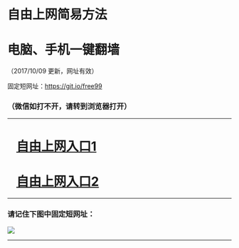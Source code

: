 ﻿# 自由上网简易方法

# 电脑、手机一键翻墙

（2017/10/09 更新，网址有效）

固定短网址：https://git.io/free99

### （微信如打不开，请转到浏览器打开）


***





# &nbsp;&nbsp; <a href="http://ft2907418996.fwq-tz-1001.info/fwqtz01.html?t=10090017719 " target="_blank">自由上网入口1</a>
# &nbsp;&nbsp; <a href="http://ft1361519633.fwq-tz-1002.info/fwqtz02.html?t=100900111838 " target="_blank">自由上网入口2</a>
***

### 请记住下图中固定短网址：

<img src="https://s3-us-west-2.amazonaws.com/fwq-1001/yjfq-20170905okok.png" /> 


***

